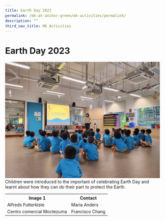 ```yaml
---
title: Earth Day 2023
permalink: /mk-at-anchor-green/mk-activities/permalink/
description: ""
third_nav_title: MK Activities
---
```

# Earth Day 2023

![](/images/MK/2023/Earth%20Day%202023/1-1%20earth%20day%202023.jpg)
Children were introduced to the important of celebrating Earth Day and learnt about how they can do their part to protect the Earth.

<table><tbody><tr><th>Image 1</th><th>Contact</th></tr><tr><td>Alfreds Futterkiste</td><td>Maria Anders</td></tr><tr><td>Centro comercial Moctezuma</td><td>Francisco Chang</td></tr>  
</tbody></table>